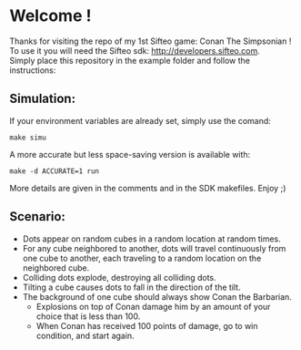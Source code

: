 Welcome !
=========

Thanks for visiting the repo of my 1st Sifteo game: Conan The Simpsonian !  
To use it you will need the Sifteo sdk: http://developers.sifteo.com.  
Simply place this repository in the example folder and follow the instructions:


Simulation:
-----------

If your environment variables are already set, simply use the comand:

    make simu

A more accurate but less space-saving version is available with:

    make -d ACCURATE=1 run

More details are given in the comments and in the SDK makefiles.
Enjoy ;)


Scenario:
---------

- Dots appear on random cubes in a random location at random times.
- For any cube neighbored to another, dots will travel continuously from one
  cube to another, each traveling to a random location on the neighbored cube.
- Colliding dots explode, destroying all colliding dots.
- Tilting a cube causes dots to fall in the direction of the tilt.
- The background of one cube should always show Conan the Barbarian.
    - Explosions on top of Conan damage him by an amount of your choice that is
    less than 100.
    - When Conan has received 100 points of damage, go to win condition, and
    start again.

